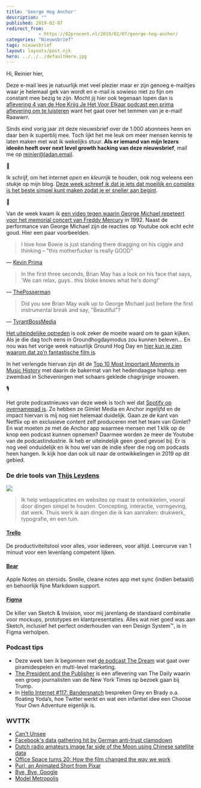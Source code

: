 ```yaml
---
title: 'George Hog Anchor'
description: ""
published: 2019-02-07
redirect_from: 
            - https://82procent.nl/2019/02/07/george-hog-anchor/
categories: "Nieuwsbrief"
tags: nieuwsbrief	
layout: layouts/post.njk
hero: ../../../defaultHero.jpg
---
```

<!-- wp:paragraph -->

Hi, Reinier hier,

<!-- /wp:paragraph -->

<!-- wp:paragraph -->

Deze e-mail lees je natuurlijk met veel plezier maar er zijn genoeg e-mailtjes waar je helemaal gek van wordt en e-mail is sowieso niet zo fijn om constant mee bezig te zijn. Mocht jij hier ook tegenaan lopen dan is [aflevering 4 van de Hoe Krijg Je Het Voor Elkaar podcast een prima aflevering om te luisteren](https://hoekrijgjehetvoorelkaar.nl/shownotes/2019/02/04/s01e04-grip-op-email.html) want het gaat over het temmen van je e-mail! Raawwrr.

<!-- /wp:paragraph -->

<!-- wp:paragraph -->

Sinds eind vorig jaar zit deze nieuwsbrief over de 1.000 abonnees heen en daar ben ik superblij mee. Toch lijkt het me leuk om meer mensen kennis te laten maken met wat ik wekelijks stuur. **Als er iemand van mijn lezers ideeën heeft over next level growth hacking van deze nieuwsbrief**, mail me op reinier@ladan.email.

<!-- /wp:paragraph -->

<!-- wp:paragraph -->

📝

<!-- /wp:paragraph -->

<!-- wp:paragraph -->

Ik schrijf, om het internet _open_ en _kleurrijk_ te houden, ook nog weleens een stukje op mijn blog. [Deze week schreef ik dat je iets dat moeilijk en complex is het beste simpel kunt maken zodat je er sneller aan begint](https://sinds82.nl/2019/02/07/simpel-maar-niet-makkelijk).

<!-- /wp:paragraph -->

<!-- wp:paragraph -->

🎤

<!-- /wp:paragraph -->

<!-- wp:paragraph -->

Van de week kwam ik [een video tegen waarin George Michael repeteert voor het memorial concert van Freddy Mercury](https://www.youtube.com/watch?v=46YZ8evUfKk) in 1992. Naast de performance van George Michael zijn de reacties op Youtube ook echt echt goud. Hier een paar voorbeelden.

<!-- /wp:paragraph -->

<!-- wp:quote -->

> I love how Bowie is just standing there dragging on his ciggie and thinking – "this motherfucker is really GOOD"

<!-- /wp:quote -->

<!-- wp:paragraph -->

— [Kevin Prima](https://www.youtube.com/watch?v=46YZ8evUfKk&lc=UgyeYgX_ASEz_qiM-sR4AaABAg)

<!-- /wp:paragraph -->

<!-- wp:quote -->

> In the first three seconds, Brian May has a look on his face that says, 'We can relax, guys.. this bloke knows what he's doing!'

<!-- /wp:quote -->

<!-- wp:paragraph -->

— [ThePosserman](https://www.youtube.com/watch?v=46YZ8evUfKk&lc=Ugz561FhToP-LHBswt94AaABAg)

<!-- /wp:paragraph -->

<!-- wp:quote -->

> Did you see Brian May walk up to George Michael just before the first instrumental break and say, "Beautiful"?

<!-- /wp:quote -->

<!-- wp:paragraph -->

— [TyrantBossMedia](https://www.youtube.com/watch?v=46YZ8evUfKk&lc=Ugj-HrtH5dtojngCoAEC)

<!-- /wp:paragraph -->

<!-- wp:paragraph -->

[Het uiteindelijke optreden](https://www.youtube.com/watch?v=UvM2Cmi-YRU) is ook zeker de moeite waard om te gaan kijken. Als je die dag toch eens in Groundhogdaymodus zou kunnen beleven… En nou was het vorige week natuurlijk Ground Hog Day en [hier kun je zien waarom dat zo’n fantastische film is](https://youtu.be/zSQZvAKfwvA).

<!-- /wp:paragraph -->

<!-- wp:paragraph -->

In het verlengde hiervan zijn dit de [Top 10 Most Important Moments in Music History](https://www.youtube.com/watch?v=XJNm0PP_WrA) met daarin de bakermat van het hedendaagse hiphop: een zwembad in Scheveningen met schaars geklede chagrijnige vrouwen.

<!-- /wp:paragraph -->

<!-- wp:paragraph -->

🎙

<!-- /wp:paragraph -->

<!-- wp:paragraph -->

Het grote podcastnieuws van deze week is toch wel dat [Spotify op overnamepad is](https://investors.spotify.com/financials/press-release-details/2019/Spotify-Announces-Strategic-Acquisitions-to-Accelerate-Growth-in-Podcasting/default.aspx). Zo hebben ze Gimlet Media en Anchor ingelijfd en de impact hiervan is mij nog niet helemaal duidelijk. Gaan ze de kant van Netflix op en exclusieve content zelf produceren met het team van Gimlet? En wat moeten ze met de Anchor app waarmee mensen met 1 klik op de knop een podcast kunnen opnemen? Daarmee worden ze meer de Youtube van de podcastindustrie. Ik heb er uiteindelijk geen goed gevoel bij. Er is nog veel onduidelijk en ik hou wel van de indie sfeer die nog om podcasts heen hangen. Ik kijk hoe dan ook uit naar de ontwikkelingen in 2019 op dit gebied.

<!-- /wp:paragraph -->

<!-- wp:heading {"level":3} -->

### De drie tools van [Thijs Leydens](https://www.linkedin.com/in/thijs-leydens/)

<!-- /wp:heading -->

<!-- wp:image -->

![](https://sinds82.nl/images/thijs-leydens.jpg)

<!-- /wp:image -->

<!-- wp:quote -->

> Ik help webapplicaties en websites op maat te ontwikkelen, vooral door dingen simpel te houden. Concepting, interactie, vormgeving, dat werk. Thuis werk ik aan dingen die ik kan aanraken: drukwerk, typografie, en een tuin.

<!-- /wp:quote -->

<!-- wp:heading {"level":4} -->

#### [Trello](https://trello.com/)

<!-- /wp:heading -->

<!-- wp:paragraph -->

De productiviteitstool voor alles, voor iedereen, voor altijd. Leercurve van 1 minuut voor een levenlang competent lijken.

<!-- /wp:paragraph -->

<!-- wp:heading {"level":4} -->

#### [Bear](https://bear.app)

<!-- /wp:heading -->

<!-- wp:paragraph -->

Apple Notes on steroids. Snelle, cleane notes app met sync (indien betaald) en behoorlijk fijne Markdown support.

<!-- /wp:paragraph -->

<!-- wp:heading {"level":4} -->

#### [Figma](https://www.figma.com/)

<!-- /wp:heading -->

<!-- wp:paragraph -->

De killer van Sketch & Invision, voor mij jarenlang de standaard combinatie voor mockups, prototypes en klantpresentaties. Alles wat niet goed was aan Sketch, inclusief het perfect onderhouden van een Design System™, is in Figma verholpen.

<!-- /wp:paragraph -->

<!-- wp:heading {"level":3} -->

### Podcast tips

<!-- /wp:heading -->

<!-- wp:list -->

- Deze week ben ik begonnen met [de podcast The Dream](https://www.thedream.fm) wat gaat over piramidespelen en multi-level marketing.
- [The President and the Publisher](https://www.nytimes.com/2019/02/01/podcasts/the-daily/trump-interview-news-media.html) is een aflevering van The Daily waarin een groep journalisten van de New York Times op bezoek gaan bij Trump.
- In [Hello Internet #117: Bandersnatch](https://www.hellointernet.fm/podcast/117) bespreken Grey en Brady o.a. floating Yoda’s, hoe Twitter werkt en wat een infantiel idee een Choose Your Own Adventure eigenlijk is.

<!-- /wp:list -->

<!-- wp:heading {"level":3} -->

### WVTTK

<!-- /wp:heading -->

<!-- wp:list -->

- [Can't Unsee](https://cantunsee.space/)
- [Facebook's data gathering hit by German anti-trust clampdown](https://www.reuters.com/article/us-facebook-germany/facebooks-data-gathering-hit-by-german-anti-trust-clampdown-idUSKCN1PW0SW)
- [Dutch radio amateurs image far side of the Moon using Chinese satellite data](https://www.camras.nl/en/blog/2018/precious-earth-and-lunar-far-side/)
- [Office Space turns 20: How the film changed the way we work](http://www.bbc.com/capital/story/20190205-office-space-turns-20-how-the-film-changed-work)
- [Purl, an Animated Short from Pixar](https://kottke.org/19/02/purl-an-animated-short-from-pixar)
- [Bye, Bye, Google](https://defn.io/2019/02/04/bye-bye-google/)
- [Model Metropolis](https://logicmag.io/06-model-metropolis/)

<!-- /wp:list -->
